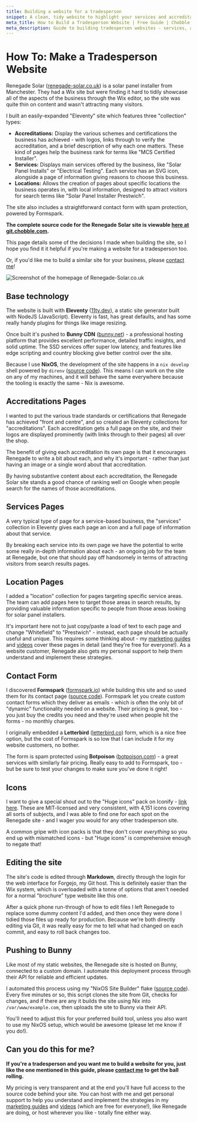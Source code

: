 ```yaml
---
title: Building a website for a tradesperson
snippet: A clean, tidy website to highlight your services and accreditations, and to collect enquiries.
meta_title: How to Build a Tradesperson Website | Free Guide | Chobble
meta_description: Guide to building tradesperson websites - services, accreditations, location pages - Eleventy static site - source code included - Manchester web developer
---
```


# How To: Make a Tradesperson Website

Renegade Solar ([renegade-solar.co.uk](https://www.renegade-solar.co.uk)) is a solar panel installer from Manchester. They had a Wix site but were finding it hard to tidily showcase all of the aspects of the business through the Wix editor, so the site was quite thin on content and wasn't attracting many visitors.

I built an easily-expanded "Eleventy" site which features three "collection" types:

- **Accreditations:** Display the various schemes and certifications the business has achieved - with logos, links through to verify the accreditation, and a brief description of why each one matters. These kind of pages help the business rank for terms like "MCS Certified Installer".
- **Services:** Displays main services offered by the business, like "Solar Panel Installs" or "Electrical Testing". Each service has an SVG icon, alongside a page of information giving reasons to choose this business.
- **Locations:** Allows the creation of pages about specific locations the business operates in, with local information, designed to attract visitors for search terms like "Solar Panel Installer Prestwich".

The site also includes a straightforward contact form with spam protection, powered by Formspark.

**The complete source code for the Renegade Solar site is viewable [here at git.chobble.com](https://git.chobble.com/hosted-by-chobble/renegade-solar).**

This page details some of the decisions I made when building the site, so I hope you find it it helpful if you're making a website for a tradesperson too.

Or, if you'd like me to build a similar site for your business, please [contact me](/contact/)!

![Screenshot of the homepage of Renegade-Solar.co.uk](/assets/guides-renegade-screenshot.webp)

## Base technology

The website is built with **Eleventy** ([11ty.dev](https://www.11ty.dev/)), a static site generator built with NodeJS (JavaScript). Eleventy is fast, has great defaults, and has some really handy plugins for things like image resizing.

Once built it's pushed to **Bunny CDN** ([bunny.net](https://bunny.net/)) - a professional hosting platform that provides excellent performance, detailed traffic insights, and solid uptime. The SSD services offer super low latency, and features like edge scripting and country blocking give better control over the site.

Because I use **NixOS**, the development of the site happens in a `nix develop` shell powered by `direnv` ([source code](https://git.chobble.com/hosted-by-chobble/renegade-solar/src/branch/main/flake.nix)). This means I can work on the site on any of my machines, and it will behave the same everywhere because the tooling is exactly the same - Nix is awesome.

## Accreditations Pages

I wanted to put the various trade standards or certifications that Renegade has achieved "front and centre", and so created an Eleventy collections for "accreditations". Each accreditation gets a full page on the site, and their logos are displayed prominently (with links through to their pages) all over the shop.

The benefit of giving each accreditation its own page is that it encourages Renegade to write a bit about each, and why it's important - rather than just having an image or a single word about that accreditation.

By having substantive content about each accreditation, the Renegade Solar site stands a good chance of ranking well on Google when people search for the names of those accreditations.

## Services Pages

A very typical type of page for a service-based business, the "services" collection in Eleventy gives each page an icon and a full page of information about that service.

By breaking each service into its own page we have the potential to write some really in-depth information about each - an ongoing job for the team at Renegade, but one that should pay off handsomely in terms of attracting visitors from search results pages.

## Location Pages

I added a "location" collection for pages targeting specific service areas. The team can add pages here to target those areas in search results, by providing valuable information specific to people from those areas looking for solar panel installers.

It's important here not to just copy/paste a load of text to each page and change "Whitefield" to "Prestwich" - instead, each page should be actually useful and unique. This requires some thinking about - my [marketing guides](/guides/) and [videos](/videos/) cover these pages in detail (and they're free for everyone!). As a website customer, Renegade also gets my personal support to help them understand and implement these strategies.

## Contact Form

I discovered **Formspark** ([formspark.io](https://formspark.io)) while building this site and so used them for its contact page ([source code](https://git.chobble.com/hosted-by-chobble/renegade-solar/src/branch/main/src/_includes/contact-form-form.html)). Formspark let you create custom contact forms which they deliver as emails - which is often the only bit of "dynamic" functionality needed on a website. Their pricing is great, too - you just buy the credits you need and they're used when people hit the forms - no monthly charges.

I originally embedded a **Letterbird** ([letterbird.co](https://letterbird.co)) form, which is a nice free option, but the cost of Formspark is so low that I can include it for my website customers, no bother.

The form is spam protected using **Botpoison** ([botpoison.com](https://botpoison.com/)) - a great services with similarly fair pricing. Really easy to add to Formspark, too - but be sure to test your changes to make sure you've done it right!

## Icons

I want to give a special shout out to the "Huge icons" pack on Iconify - [link here](https://icon-sets.iconify.design/hugeicons/). These are MIT-licensed and very consistent, with 4,151 icons covering all sorts of subjects, and I was able to find one for each spot on the Renegade site - and I wager you would for any other tradesperson site.

A common gripe with icon packs is that they don't cover _everything_ so you end up with mismatched icons - but "Huge icons" is comprehensive enough to negate that!

## Editing the site

The site's code is edited through **Markdown**, directly through the login for the web interface for Forgejo, my Git host. This is definitely easier than the Wix system, which is overloaded with a tonne of options that aren't needed for a normal "brochure" type website like this one.

After a quick phone run-through of how to edit files I left Renegade to replace some dummy content I'd added, and then once they were done I tidied those files up ready for production. Because we're both directly editing via Git, it was really easy for me to tell what had changed on each commit, and easy to roll back changes too.

## Pushing to Bunny

Like most of my static websites, the Renegade site is hosted on Bunny, connected to a custom domain. I automate this deployment process through their API for reliable and efficient updates.

I automated this process using my "NixOS Site Builder" flake ([source code](https://git.chobble.com/chobble/nixos-site-builder)). Every five minutes or so, this script clones the site from Git, checks for changes, and if there are any it builds the site using Nix into `/var/www/example.com`, then uploads the site to Bunny via their API.

You'll need to adjust this for your preferred build tool, unless you also want to use my NixOS setup, which would be awesome (please let me know if you do!).

## Can you do this for me?

**If you're a tradesperson and you want me to build a website for you, just like the one mentioned in this guide, please [contact me](/contact/) to get the ball rolling.**

My pricing is very transparent and at the end you'll have full access to the source code behind your site. You can host with me and get personal support to help you understand and implement the strategies in my [marketing guides](/guides/) and [videos](/videos/) (which are free for everyone!), like Renegade are doing, or host wherever you like - totally fine either way.

